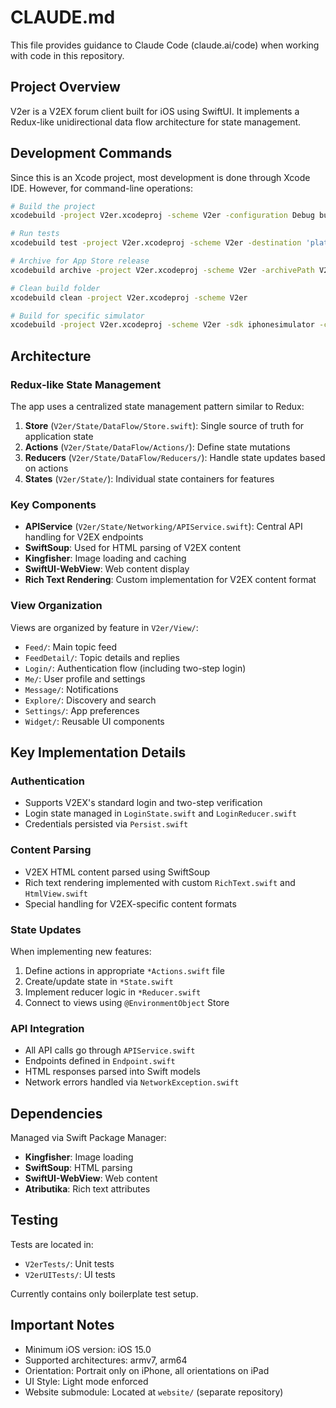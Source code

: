 # CLAUDE.md

This file provides guidance to Claude Code (claude.ai/code) when working with code in this repository.

## Project Overview

V2er is a V2EX forum client built for iOS using SwiftUI. It implements a Redux-like unidirectional data flow architecture for state management.

## Development Commands

Since this is an Xcode project, most development is done through Xcode IDE. However, for command-line operations:

```bash
# Build the project
xcodebuild -project V2er.xcodeproj -scheme V2er -configuration Debug build

# Run tests
xcodebuild test -project V2er.xcodeproj -scheme V2er -destination 'platform=iOS Simulator,name=iPhone 14'

# Archive for App Store release
xcodebuild archive -project V2er.xcodeproj -scheme V2er -archivePath V2er.xcarchive

# Clean build folder
xcodebuild clean -project V2er.xcodeproj -scheme V2er

# Build for specific simulator
xcodebuild -project V2er.xcodeproj -scheme V2er -sdk iphonesimulator -configuration Debug
```

## Architecture

### Redux-like State Management

The app uses a centralized state management pattern similar to Redux:

1. **Store** (`V2er/State/DataFlow/Store.swift`): Single source of truth for application state
2. **Actions** (`V2er/State/DataFlow/Actions/`): Define state mutations
3. **Reducers** (`V2er/State/DataFlow/Reducers/`): Handle state updates based on actions
4. **States** (`V2er/State/`): Individual state containers for features

### Key Components

- **APIService** (`V2er/State/Networking/APIService.swift`): Central API handling for V2EX endpoints
- **SwiftSoup**: Used for HTML parsing of V2EX content
- **Kingfisher**: Image loading and caching
- **SwiftUI-WebView**: Web content display
- **Rich Text Rendering**: Custom implementation for V2EX content format

### View Organization

Views are organized by feature in `V2er/View/`:
- `Feed/`: Main topic feed
- `FeedDetail/`: Topic details and replies
- `Login/`: Authentication flow (including two-step login)
- `Me/`: User profile and settings
- `Message/`: Notifications
- `Explore/`: Discovery and search
- `Settings/`: App preferences
- `Widget/`: Reusable UI components

## Key Implementation Details

### Authentication
- Supports V2EX's standard login and two-step verification
- Login state managed in `LoginState.swift` and `LoginReducer.swift`
- Credentials persisted via `Persist.swift`

### Content Parsing
- V2EX HTML content parsed using SwiftSoup
- Rich text rendering implemented with custom `RichText.swift` and `HtmlView.swift`
- Special handling for V2EX-specific content formats

### State Updates
When implementing new features:
1. Define actions in appropriate `*Actions.swift` file
2. Create/update state in `*State.swift`
3. Implement reducer logic in `*Reducer.swift`
4. Connect to views using `@EnvironmentObject` Store

### API Integration
- All API calls go through `APIService.swift`
- Endpoints defined in `Endpoint.swift`
- HTML responses parsed into Swift models
- Network errors handled via `NetworkException.swift`

## Dependencies

Managed via Swift Package Manager:
- **Kingfisher**: Image loading
- **SwiftSoup**: HTML parsing
- **SwiftUI-WebView**: Web content
- **Atributika**: Rich text attributes

## Testing

Tests are located in:
- `V2erTests/`: Unit tests
- `V2erUITests/`: UI tests

Currently contains only boilerplate test setup.

## Important Notes

- Minimum iOS version: iOS 15.0
- Supported architectures: armv7, arm64
- Orientation: Portrait only on iPhone, all orientations on iPad
- UI Style: Light mode enforced
- Website submodule: Located at `website/` (separate repository)